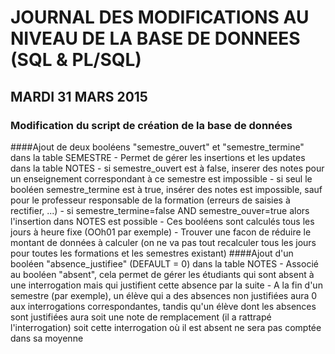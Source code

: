 # JOURNAL DES MODIFICATIONS AU NIVEAU DE LA BASE DE DONNEES (SQL & PL/SQL)

## MARDI 31 MARS 2015

### Modification du script de création de la base de données

####Ajout de deux booléens "semestre_ouvert" et "semestre_termine" dans la table SEMESTRE
	- Permet de gérer les insertions et les updates dans la table NOTES
		- si semestre_ouvert est à false, inserer des notes pour un enseignement correspondant à ce semestre est impossible
		- si seul le booléen semestre_termine est à true, insérer des notes est impossible, sauf pour le professeur responsable de la formation (erreurs de saisies à rectifier, ...)
		- si semestre_termine=false AND semestre_ouver=true alors l'insertion dans NOTES est possible
	- Ces booléens sont calculés tous les jours à heure fixe (OOh01 par exemple)
		- Trouver une facon de réduire le montant de données à calculer (on ne va pas tout recalculer tous les jours pour toutes les formations et les semestres existant)
####Ajout d'un booléen "absence_justifiee" (DEFAULT = 0) dans la table NOTES
	- Associé au booléen "absent", cela permet de gérer les étudiants qui sont absent à une interrogation mais qui justifient cette absence par la suite
	- A la fin d'un semestre (par exemple), un élève qui a des absences non justifiées aura 0 aux interrogations correspondantes, tandis qu'un élève dont les absences sont justifiées aura soit une note de remplacement (il a rattrapé l'interrogation) soit cette interrogation où il est absent ne sera pas comptée dans sa moyenne